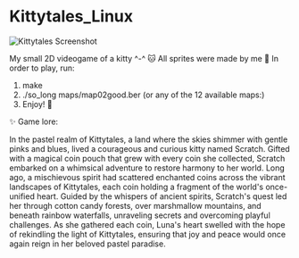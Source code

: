 # Kittytales_Linux
![Kittytales Screenshot](https://github.com/iriscodinggit/Kittytales_Linux/assets/133221081/98534ac7-2845-4cee-8775-583019607fe2)

My small 2D videogame of a kitty ^-^ 🐱 All sprites were made by me 💖 In order to play, run:

1. make
2. ./so_long maps/map02good.ber (or any of the 12 available maps:)
3. Enjoy! 🥳

✨ Game lore:

In the pastel realm of Kittytales, a land where the skies shimmer with gentle pinks and blues, lived a courageous and curious kitty named Scratch. Gifted with a magical coin pouch that grew with every coin she collected, Scratch embarked on a whimsical adventure to restore harmony to her world. Long ago, a mischievous spirit had scattered enchanted coins across the vibrant landscapes of Kittytales, each coin holding a fragment of the world's once-unified heart. Guided by the whispers of ancient spirits, Scratch's quest led her through cotton candy forests, over marshmallow mountains, and beneath rainbow waterfalls, unraveling secrets and overcoming playful challenges. As she gathered each coin, Luna's heart swelled with the hope of rekindling the light of Kittytales, ensuring that joy and peace would once again reign in her beloved pastel paradise.
